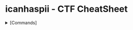 # icanhaspii - CTF CheatSheet
<html>
<body>
<details markdown>
  <summary>[Commands]</summary>
<ul>
  <li>file
    <ul>
      <li>Run this to determine the file type.</li>
    </ul>
  </li>
  <li>binwalik</li>
    <ul>
      <li>Run this to view a summary of the file contents.</li>
    </ul>
  <li>strings</li>
    <ul>
      <li>Run this to get the list of printable characters from files.  You can even run strings on a Pcap!  Or, say for example, that you have something you think contains a flag and you know that flag is in the typical CTF format of flag{some_bonus}, you can run the following to cut down on the amount of data you have to parse through. The following will only yield lines of 8 characters or more:
      
      
      </li>
    </ul>


</ul>



  <details>
  <br>
  <summary>[binwalk] Shows file contents</summary>
  Run to find a summary of file contents.

</details>
<details>
  <br>
  <summary>[strings] Spits out code</summary>
  You can run strings on a Pcap!

  Or, let’s say, for example, that you have something you think contains a flag and you know that flag is in the typical CTF format of flag{some_bonus}, you can run the following to cut down on the amount of data you have to parse through. The following will only yield lines of 8 characters or more - Credit to Noah Heckman at BHIS:

</details>

</body>
</html>



